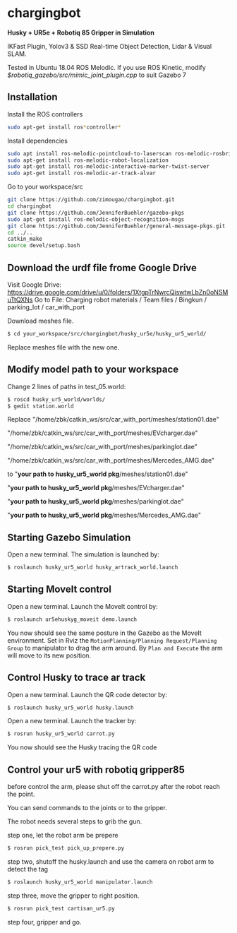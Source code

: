 # chargingbot

**Husky + UR5e + Robotiq 85 Gripper in Simulation**

IKFast Plugin, Yolov3 & SSD Real-time Object Detection, Lidar & Visual SLAM.

Tested in Ubuntu 18.04 ROS Melodic. If you use ROS Kinetic, modify *$robotiq_gazebo/src/mimic_joint_plugin.cpp* to suit Gazebo 7


## Installation

Install the ROS controllers
```bash
sudo apt-get install ros*controller*
```
Install dependencies
```bash
sudo apt install ros-melodic-pointcloud-to-laserscan ros-melodic-rosbridge-server
sudo apt-get install ros-melodic-robot-localization
sudo apt-get install ros-melodic-interactive-marker-twist-server
sudo apt-get install ros-melodic-ar-track-alvar
```
Go to your workspace/src
```bash
git clone https://github.com/zimougao/chargingbot.git
cd chargingbot
git clone https://github.com/JenniferBuehler/gazebo-pkgs
sudo apt-get install ros-melodic-object-recognition-msgs
git clone https://github.com/JenniferBuehler/general-message-pkgs.git
cd ../..
catkin_make
source devel/setup.bash
```

## Download the urdf file frome Google Drive
Visit Google Drive: https://drive.google.com/drive/u/0/folders/1XtgpTrNwrcQiswtwLbZn0oNSMuTtQXNs
Go to File: Charging robot materials / Team files / Bingkun / parking_lot / car_with_port

Download meshes file.
```bash
$ cd your_workspace/src/chargingbot/husky_ur5e/husky_ur5_world/
```
Replace meshes file with the new one.

## Modify model path to your workspace

Change 2 lines of <uri> paths in test_05.world:

```bash
$ roscd husky_ur5_world/worlds/
$ gedit station.world
```
Replace "<uri>/home/zbk/catkin_ws/src/car_with_port/meshes/station01.dae</uri>"

"<uri>/home/zbk/catkin_ws/src/car_with_port/meshes/EVcharger.dae</uri>"

"<uri>/home/zbk/catkin_ws/src/car_with_port/meshes/parkinglot.dae</uri>"

"<uri>/home/zbk/catkin_ws/src/car_with_port/meshes/Mercedes_AMG.dae</uri>"

to "<uri>**your path to husky_ur5_world pkg**/meshes/station01.dae</uri>"

"<uri>**your path to husky_ur5_world pkg**/meshes/EVcharger.dae</uri>"

"<uri>**your path to husky_ur5_world pkg**/meshes/parkinglot.dae</uri>"

"<uri>**your path to husky_ur5_world pkg**/meshes/Mercedes_AMG.dae</uri>"
   
## Starting Gazebo Simulation

Open a new terminal. The simulation is launched by:
```bash
$ roslaunch husky_ur5_world husky_artrack_world.launch
```

## Starting MoveIt control

Open a new terminal. Launch the MoveIt control by:
```bash
$ roslaunch ur5ehuskyg_moveit demo.launch
```
You now should see the same posture in the Gazebo as the MoveIt environment.
Set in Rviz the `MotionPlanning/Planning Request/Planning Group` to manipulator to drag the arm around. 
By `Plan and Execute` the arm will move to its new position.

## Control Husky to trace ar track

Open a new terminal. Launch the QR code detector by:
```bash
$ roslaunch husky_ur5_world husky.launch
```
Open a new terminal. Launch the tracker by:
```bash
$ rosrun husky_ur5_world carrot.py
```
You now should see the Husky tracing the QR code

## Control your ur5 with robotiq gripper85
before control the arm, please shut off the carrot.py after the robot reach the point.

You can send commands to the joints or to the gripper.

The robot needs several steps to grib the gun.

step one, let the robot arm be prepere
```bash
$ rosrun pick_test pick_up_prepere.py
```
step two, shutoff the husky.launch and use the camera on robot arm to detect the tag
```bash
$ roslaunch husky_ur5_world manipulator.launch
```

step three, move the gripper to right position.
```bash
$ rosrun pick_test cartisan_ur5.py
```
step four, gripper and go.
